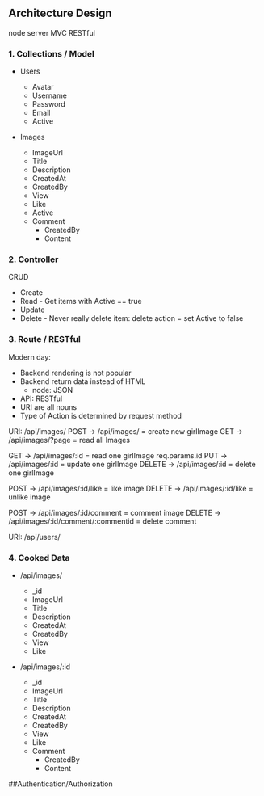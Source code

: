 ## Architecture Design

node server
MVC
RESTful

### 1. Collections / Model
- Users
  - Avatar
  - Username
  - Password
  - Email
  - Active
  
- Images
  - ImageUrl
  - Title
  - Description
  - CreatedAt
  - CreatedBy
  - View
  - Like
  - Active
  - Comment
    - CreatedBy
    - Content

### 2. Controller
CRUD
 - Create
 - Read - Get items with Active == true
 - Update
 - Delete - Never really delete item: delete action = set Active to false

### 3. Route / RESTful
Modern day:
  - Backend rendering is not popular
  - Backend return data instead of HTML
    - node: JSON
  - API: RESTful
  - URI are all nouns
  - Type of Action is determined by request method

URI: /api/images/
POST -> /api/images/ = create new girlImage
GET -> /api/images/?page = read all Images

GET -> /api/images/:id = read one girlImage
req.params.id
PUT -> /api/images/:id = update one girlImage
DELETE -> /api/images/:id = delete one girlImage

POST -> /api/images/:id/like = like image
DELETE -> /api/images/:id/like = unlike image

POST -> /api/images/:id/comment = comment image
DELETE -> /api/images/:id/comment/:commentid = delete comment

URI: /api/users/
### 4. Cooked Data
- /api/images/
  - _id
  - ImageUrl
  - Title
  - Description
  - CreatedAt
  - CreatedBy
  - View
  - Like
  
- /api/images/:id
  - _id
  - ImageUrl
  - Title
  - Description
  - CreatedAt
  - CreatedBy
  - View
  - Like
  - Comment
    - CreatedBy
    - Content


##Authentication/Authorization
